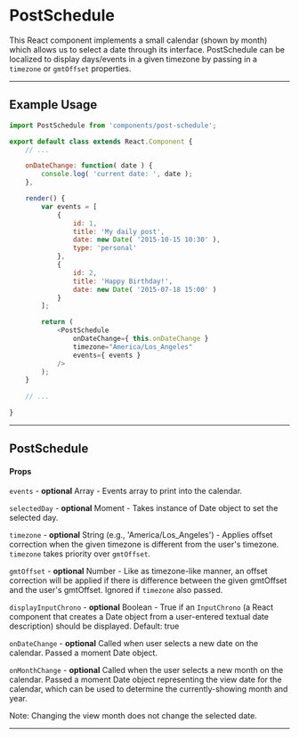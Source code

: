 # PostSchedule

This React component implements a small calendar (shown by month) which allows us to select a date through its interface. PostSchedule can be localized to display days/events in a given timezone by passing in a `timezone` or `gmtOffset` properties.

---

## Example Usage

```js
import PostSchedule from 'components/post-schedule';

export default class extends React.Component {
	// ...

	onDateChange: function( date ) {
		console.log( 'current date: ', date );
	},

	render() {
		var events = [
			{
				id: 1,
				title: 'My daily post',
				date: new Date( '2015-10-15 10:30' ),
				type: 'personal'
			},
			{
				id: 2,
				title: 'Happy Birthday!',
				date: new Date( '2015-07-18 15:00' )
			}
		];

		return (
			<PostSchedule
				onDateChange={ this.onDateChange }
				timezone="America/Los_Angeles"
				events={ events }
			/>
		);
	}
	
	// ...

}
```

---

## PostSchedule

#### Props

`events` - **optional** Array - Events array to print into the calendar.

`selectedDay` - **optional** Moment - Takes instance of Date object to set the selected day.

`timezone` - **optional** String (e.g., 'America/Los_Angeles') - Applies offset
correction when the given timezone is different from the user's timezone. `timezone` takes priority over `gmtOffset`.

`gmtOffset` - **optional** Number - Like as timezone-like manner, an offset correction will be applied if there is difference between the given gmtOffset and the user's gmtOffset. Ignored if `timezone` also passed.

`displayInputChrono` - **optional** Boolean - True if an `InputChrono` (a React component that creates a Date object from a user-entered textual date description) should be displayed. Default: true

`onDateChange` - **optional** Called when user selects a new date on the calendar. Passed a moment Date object.

`onMonthChange` - **optional** Called when the user selects a new month on the calendar. Passed a moment Date object representing the view date for the calendar, which can be used to determine the currently-showing month and year.

Note: Changing the view month does not change the selected date.

---
